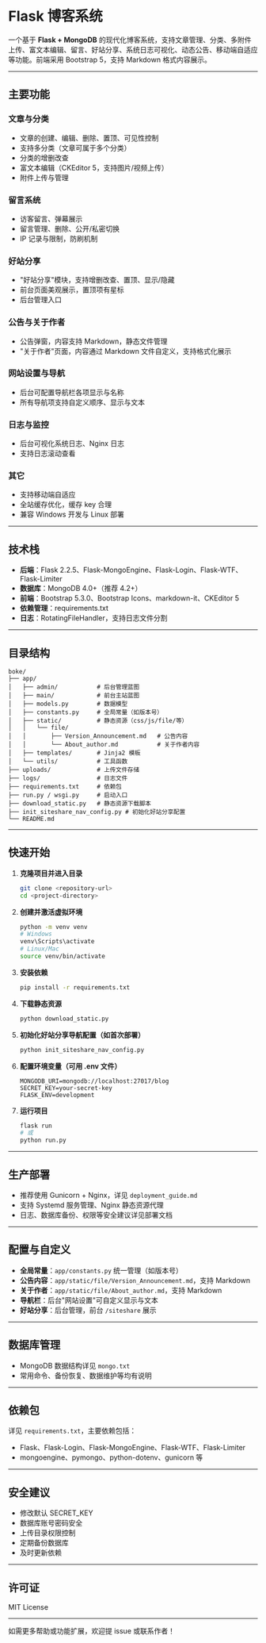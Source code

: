 # Flask 博客系统

一个基于 **Flask + MongoDB** 的现代化博客系统，支持文章管理、分类、多附件上传、富文本编辑、留言、好站分享、系统日志可视化、动态公告、移动端自适应等功能。前端采用 Bootstrap 5，支持 Markdown 格式内容展示。

---

## 主要功能

### 文章与分类
- 文章的创建、编辑、删除、置顶、可见性控制
- 支持多分类（文章可属于多个分类）
- 分类的增删改查
- 富文本编辑（CKEditor 5，支持图片/视频上传）
- 附件上传与管理

### 留言系统
- 访客留言、弹幕展示
- 留言管理、删除、公开/私密切换
- IP 记录与限制，防刷机制

### 好站分享
- "好站分享"模块，支持增删改查、置顶、显示/隐藏
- 前台页面美观展示，置顶项有星标
- 后台管理入口

### 公告与关于作者
- 公告弹窗，内容支持 Markdown，静态文件管理
- "关于作者"页面，内容通过 Markdown 文件自定义，支持格式化展示

### 网站设置与导航
- 后台可配置导航栏各项显示与名称
- 所有导航项支持自定义顺序、显示与文本

### 日志与监控
- 后台可视化系统日志、Nginx 日志
- 支持日志滚动查看

### 其它
- 支持移动端自适应
- 全站缓存优化，缓存 key 合理
- 兼容 Windows 开发与 Linux 部署

---

## 技术栈

- **后端**：Flask 2.2.5、Flask-MongoEngine、Flask-Login、Flask-WTF、Flask-Limiter
- **数据库**：MongoDB 4.0+（推荐 4.2+）
- **前端**：Bootstrap 5.3.0、Bootstrap Icons、markdown-it、CKEditor 5
- **依赖管理**：requirements.txt
- **日志**：RotatingFileHandler，支持日志文件分割

---

## 目录结构

```
boke/
├── app/
│   ├── admin/           # 后台管理蓝图
│   ├── main/            # 前台主站蓝图
│   ├── models.py        # 数据模型
│   ├── constants.py     # 全局常量（如版本号）
│   ├── static/          # 静态资源（css/js/file/等）
│   │   └── file/
│   │       ├── Version_Announcement.md   # 公告内容
│   │       └── About_author.md           # 关于作者内容
│   ├── templates/       # Jinja2 模板
│   └── utils/           # 工具函数
├── uploads/             # 上传文件存储
├── logs/                # 日志文件
├── requirements.txt     # 依赖包
├── run.py / wsgi.py     # 启动入口
├── download_static.py   # 静态资源下载脚本
├── init_siteshare_nav_config.py # 初始化好站分享配置
└── README.md
```

---

## 快速开始

1. **克隆项目并进入目录**
   ```bash
   git clone <repository-url>
   cd <project-directory>
   ```

2. **创建并激活虚拟环境**
   ```bash
   python -m venv venv
   # Windows
   venv\Scripts\activate
   # Linux/Mac
   source venv/bin/activate
   ```

3. **安装依赖**
   ```bash
   pip install -r requirements.txt
   ```

4. **下载静态资源**
   ```bash
   python download_static.py
   ```

5. **初始化好站分享导航配置（如首次部署）**
   ```bash
   python init_siteshare_nav_config.py
   ```

6. **配置环境变量（可用 .env 文件）**
   ```
   MONGODB_URI=mongodb://localhost:27017/blog
   SECRET_KEY=your-secret-key
   FLASK_ENV=development
   ```

7. **运行项目**
   ```bash
   flask run
   # 或
   python run.py
   ```

---

## 生产部署

- 推荐使用 Gunicorn + Nginx，详见 `deployment_guide.md`
- 支持 Systemd 服务管理、Nginx 静态资源代理
- 日志、数据库备份、权限等安全建议详见部署文档

---

## 配置与自定义

- **全局常量**：`app/constants.py` 统一管理（如版本号）
- **公告内容**：`app/static/file/Version_Announcement.md`，支持 Markdown
- **关于作者**：`app/static/file/About_author.md`，支持 Markdown
- **导航栏**：后台"网站设置"可自定义显示与文本
- **好站分享**：后台管理，前台 `/siteshare` 展示

---

## 数据库管理

- MongoDB 数据结构详见 `mongo.txt`
- 常用命令、备份恢复、数据维护等均有说明

---

## 依赖包

详见 `requirements.txt`，主要依赖包括：
- Flask、Flask-Login、Flask-MongoEngine、Flask-WTF、Flask-Limiter
- mongoengine、pymongo、python-dotenv、gunicorn 等

---

## 安全建议

- 修改默认 SECRET_KEY
- 数据库账号密码安全
- 上传目录权限控制
- 定期备份数据库
- 及时更新依赖

---

## 许可证

MIT License

---

如需更多帮助或功能扩展，欢迎提 issue 或联系作者！